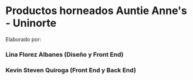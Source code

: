 # Productos horneados Auntie Anne's - Uninorte

Elaborado por:

### Lina Florez Albanes (Diseño y Front End)

### Kevin Steven Quiroga (Front End y Back End)
